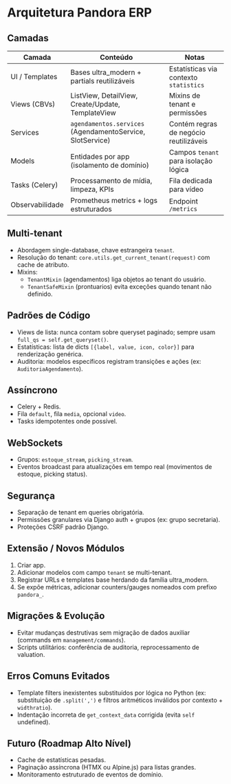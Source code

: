 # Arquitetura Pandora ERP

## Camadas

| Camada | Conteúdo | Notas |
|--------|----------|-------|
| UI / Templates | Bases ultra_modern + partials reutilizáveis | Estatísticas via contexto `statistics` |
| Views (CBVs) | ListView, DetailView, Create/Update, TemplateView | Mixins de tenant e permissões |
| Services | `agendamentos.services` (AgendamentoService, SlotService) | Contém regras de negócio reutilizáveis |
| Models | Entidades por app (isolamento de domínio) | Campos `tenant` para isolação lógica |
| Tasks (Celery) | Processamento de mídia, limpeza, KPIs | Fila dedicada para vídeo |
| Observabilidade | Prometheus metrics + logs estruturados | Endpoint `/metrics` |

## Multi-tenant
- Abordagem single-database, chave estrangeira `tenant`.
- Resolução do tenant: `core.utils.get_current_tenant(request)` com cache de atributo.
- Mixins:
  - `TenantMixin` (agendamentos) liga objetos ao tenant do usuário.
  - `TenantSafeMixin` (prontuarios) evita exceções quando tenant não definido.

## Padrões de Código
- Views de lista: nunca contam sobre queryset paginado; sempre usam `full_qs = self.get_queryset()`.
- Estatísticas: lista de dicts `[{label, value, icon, color}]` para renderização genérica.
- Auditoria: modelos específicos registram transições e ações (ex: `AuditoriaAgendamento`).

## Assíncrono
- Celery + Redis.
- Fila `default`, fila `media`, opcional `video`.
- Tasks idempotentes onde possível.

## WebSockets
- Grupos: `estoque_stream`, `picking_stream`.
- Eventos broadcast para atualizações em tempo real (movimentos de estoque, picking status).

## Segurança
- Separação de tenant em queries obrigatória.
- Permissões granulares via Django auth + grupos (ex: grupo secretaria).
- Proteções CSRF padrão Django.

## Extensão / Novos Módulos
1. Criar app.
2. Adicionar modelos com campo `tenant` se multi-tenant.
3. Registrar URLs e templates base herdando da família ultra_modern.
4. Se expõe métricas, adicionar counters/gauges nomeados com prefixo `pandora_`.

## Migrações & Evolução
- Evitar mudanças destrutivas sem migração de dados auxiliar (commands em `management/commands`).
- Scripts utilitários: conferência de auditoria, reprocessamento de valuation.

## Erros Comuns Evitados
- Template filters inexistentes substituídos por lógica no Python (ex: substituição de `.split(',')` e filtros aritméticos inválidos por contexto + `widthratio`).
- Indentação incorreta de `get_context_data` corrigida (evita `self` undefined).

## Futuro (Roadmap Alto Nível)
- Cache de estatísticas pesadas.
- Paginação assíncrona (HTMX ou Alpine.js) para listas grandes.
- Monitoramento estruturado de eventos de domínio.
